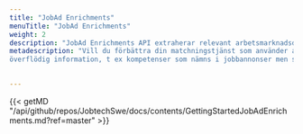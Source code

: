 ```yaml
---
title: "JobAd Enrichments"
menuTitle: "JobAd Enrichments"
weight: 2
description: "JobAd Enrichments API extraherar relevant arbetsmarknadsdata från platsannonstexter, vilket gör det möjligt att automatiskt se vad arbetsgivarna behöver eller efterfrågar hos arbetssökande."
metadescription: "Vill du förbättra din matchningstjänst som använder arbetsmarknadsdata? Med med hjälp av AI i det Öppna Apiet JobAd Enrichments kan du filtrera bort 
överflödig information, t ex kompetenser som nämns i jobbannonser men som inte efterfrågas av den arbetssökande. Läs mer här"

  
---
```



{{< getMD "/api/github/repos/JobtechSwe/docs/contents/GettingStartedJobAdEnrichments.md?ref=master" >}}

